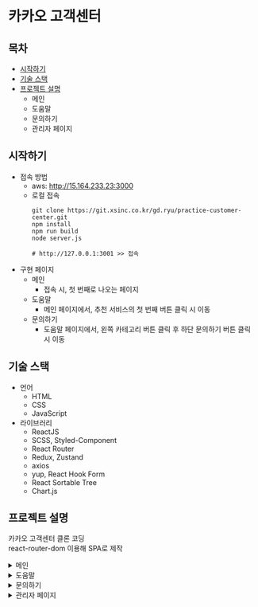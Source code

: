 # 카카오 고객센터

## 목차

- [시작하기](#시작하기)
- [기술 스택](#기술-스택)
- [프로젝트 설명](#프로젝트-설명)
  - 메인
  - 도움말
  - 문의하기
  - 관리자 페이지

## 시작하기

- 접속 방법
  - aws: http://15.164.233.23:3000
  - 로컬 접속
    ```
    git clone https://git.xsinc.co.kr/gd.ryu/practice-customer-center.git
    npm install
    npm run build
    node server.js

    # http://127.0.0.1:3001 >> 접속
    ```
- 구현 페이지
  - 메인
    - 접속 시, 첫 번째로 나오는 페이지
  - 도움말
    - 메인 페이지에서, 추천 서비스의 첫 번째 버튼 클릭 시 이동
  - 문의하기
    - 도움말 페이지에서, 왼쪽 카테고리 버튼 클릭 후 하단 문의하기 버튼 클릭 시 이동

## 기술 스택

- 언어
  - HTML
  - CSS
  - JavaScript
- 라이브러리
  - ReactJS
  - SCSS, Styled-Component
  - React Router
  - Redux, Zustand
  - axios
  - yup, React Hook Form
  - React Sortable Tree
  - Chart.js

## 프로젝트 설명

카카오 고객센터 클론 코딩  
react-router-dom 이용해 SPA로 제작

<details>
<summary>메인</summary>

```
컴포넌트: /src/comp-root
데이터:
/public/data/
  ├─footer.json
  ├─header.json
  ├─mainAll.json
  ├─mainRecommend.json
  └─sub.json
```
</details>

<details>
<summary>도움말</summary>

```
컴포넌트:
/src/faq
  ├─BreadCrumbs.js
  ├─Detail.js
  └─SideMenu.js
데이터: /public/data/faq.json
```
- 작동 방식

  1. /src/Route/RouteFaq.js에서 react-router-dom의 `useLocation()` hook을 이용해 query string 분석 및 query 변수 선언
      - query string 형태
        `service: 서비스 id category: 카테고리 id platform: 플랫폼 id articleId: 아티클 id`
  2. query 이용, /public/data/faq.json 데이터 추출
    쿼리스트링에
      - service 있을 경우, json의 `service[query.service]`
      - category 있을 경우, json의 `category[query.service][query.category]`
      - platform 있을 경우, json의 `platform[query.service][query.category][query.platform]`
      - articleId 있을 경우, json의 `article[query.service][query.category][query.platform][query.articleId]`
  3. 변경된 데이터 사용
      - React Hook Form, yup 이용해 유효성 검사
      - 국가 코드 선택 시 검색 - 유효성 검사 통과 후 문의 접수 시 원래 페이지로 이동
  4. 버튼(`<Link />`) 클릭 시, query string을 가진 url로 접속하도록 설정
</details>

<details>
<summary>문의하기</summary>

```
컴포넌트: /src/components/Request.js
데이터: /public/data/countryNumber.json
```
- 접속 방법
    - 메인 페이지 > 카카오톡 > 도움말 클릭 > 문의하기
    - 사용 라이브러리: yup, React Hook Form (유효성 검사)
    - 구성
        1. 이메일 주소
        2. 휴대폰 번호
        3. 문의 분류 (카테고리)
        4. 문의 제목
        5. 문의 내용
        6. 첨부 파일 (용량 확인)
        7. 개인 정보 수집 동의 (체크박스)
    - 기타
        - 현재 카테고리 위치 표시 (상단 네비게이션, 좌측 네비게이션)

</details>

<details>
<summary>관리자 페이지</summary>

```
컴포넌트:
/src/admin/
  ├─admin.js
  │
  ├─Article
  │ ├─Index.js
  │ ├─List.js
  │ └─Cateogry.js
  ├─Editor
  │ ├─Index.js
  │ ├─Preview.js
  │ └─Warning.js
  ├─Nav
  │ └─Index.js
  ├─Qna
  │ ├─Index.js
  │ ├─List.js
  │ ├─Preview.js
  │ └─Editor.js
  ├─ShowRequest.js
  ├─Graph.js
  └─Login.js
데이터: /public/data/faq_temp.json
```
- 접속방법
  1. 메인 페이지에서 로그인 클릭
  2. 로그인 페이지에서 관리자 계정 로그인 (test: `admin1/1234` , `admin2/1234`)
- 구현 페이지
  - login (로그인)
    - localStorage에 로그인 데이터 저장
  - dashboard (대시보드)
    1. 네비게이션
        - 상단 - 관리자 페이지 홈 이동 및 로그아웃
        - 좌측 - 특정 페이지로 이동
    2. 트래픽 통계 (사용 라이브러리: Chart.js)
    3. 문의 목록 (페이지 당 7개)
    4. 도움말 통계
    5. 도움말 목록 (페이지 당 7개)
  - faq (도움말 관리)
    1. 도움말 목록
       - 구현 기능
          - 카테고리 배지
          - 카테고리 필터
          - 페이지네이션 (페이지 당 17개)
    2. 도움말 미리보기
    3. 도움말 관리
        - 사용 라이브러리: CKEditor 5
          - [github](https://github.com/ckeditor/ckeditor5)
          - [demo](https://ckeditor.com/ckeditor-5/demo/)
       - 구현 기능
          - 데이터 변경 시, 도움말 목록에 적용
          - 저장하기 버튼: 콘솔창에서 데이터 확인 가능
    4. 카테고리 관리
        - 사용 라이브러리: React Sortable Tree
           - [github](https://github.com/frontend-collective/react-sortable-tree)
           - [demo](https://frontend-collective.github.io/react-sortable-tree/)
        - 구현 기능
           - 카테고리 `검색` , `추가` , `삭제` , `이동` , `이름 변경` , `정보 확인`
           - 정보 확인
              - 카테고리 `이름` , `뎁스` , `상위 카테고리` , `하위 카테고리`
  - qna (문의 관리)
    1. 문의 관리
    2. 문의 목록
          - 구현 기능
              - 문의 글 상태 배지 (답변 대기, 답변 완료)
              - 상태 필터
              - 페이지네이션
    3. 문의 미리보기
    4. 문의 관리
          - 사용 라이브러리: CKEditor 5
          - 저장하기 버튼
            - 클릭 시: 데이터 변경
</details>
